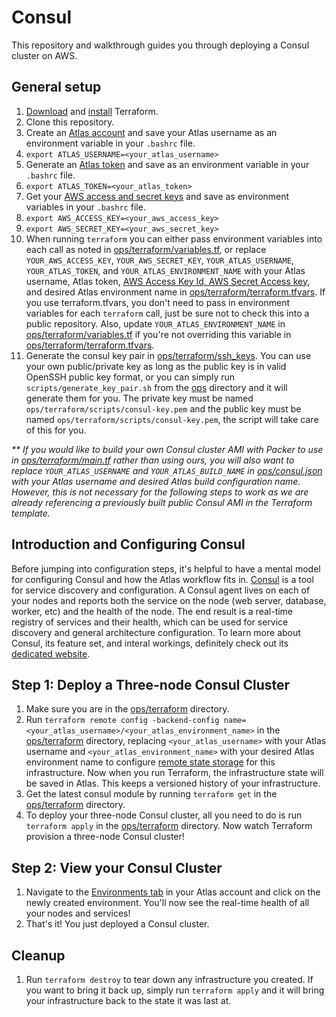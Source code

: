 Consul
===================
This repository and walkthrough guides you through deploying a Consul cluster on AWS.

General setup
-------------
1. [Download](https://www.terraform.io/downloads.html) and [install](https://www.terraform.io/intro/getting-started/install.html) Terraform.
2. Clone this repository.
3. Create an [Atlas account](https://atlas.hashicorp.com/account/new?utm_source=github&utm_medium=examples&utm_campaign=consul-simple) and save your Atlas username as an environment variable in your `.bashrc` file.
  1. `export ATLAS_USERNAME=<your_atlas_username>`
4. Generate an [Atlas token](https://atlas.hashicorp.com/settings/tokens) and save as an environment variable in your `.bashrc` file.
  1. `export ATLAS_TOKEN=<your_atlas_token>`
5. Get your [AWS access and secret keys](http://docs.aws.amazon.com/AWSSimpleQueueService/latest/SQSGettingStartedGuide/AWSCredentials.html) and save as environment variables in your `.bashrc` file.
  1. `export AWS_ACCESS_KEY=<your_aws_access_key>`
  2. `export AWS_SECRET_KEY=<your_aws_secret_key>`
6. When running `terraform` you can either pass environment variables into each call as noted in [ops/terraform/variables.tf](ops/terraform/variables.tf#L6), or replace `YOUR_AWS_ACCESS_KEY`, `YOUR_AWS_SECRET_KEY`, `YOUR_ATLAS_USERNAME`, `YOUR_ATLAS_TOKEN`, and `YOUR_ATLAS_ENVIRONMENT_NAME` with your Atlas username, Atlas token, [AWS Access Key Id, AWS Secret Access key](http://docs.aws.amazon.com/AWSSimpleQueueService/latest/SQSGettingStartedGuide/AWSCredentials.html), and desired Atlas environment name in [ops/terraform/terraform.tfvars](ops/terraform/terraform.tfvars). If you use terraform.tfvars, you don't need to pass in environment variables for each `terraform` call, just be sure not to check this into a public repository. Also, update `YOUR_ATLAS_ENVIRONMENT_NAME` in [ops/terraform/variables.tf](ops/terraform/variables.tf) if you're not overriding this variable in [ops/terraform/terraform.tfvars](ops/terraform/terraform.tfvars).
7. Generate the consul key pair in [ops/terraform/ssh_keys](ops/terraform/ssh_keys). You can use your own public/private key as long as the public key is in valid OpenSSH public key format, or you can simply run `scripts/generate_key_pair.sh` from the [ops](ops) directory and it will generate them for you. The private key must be named `ops/terraform/scripts/consul-key.pem` and the public key must be named `ops/terraform/scripts/consul-key.pem`, the script will take care of this for you.

_\** If you would like to build your own Consul cluster AMI with Packer to use in [ops/terraform/main.tf](ops/terraform/main.tf#L66) rather than using ours, you will also want to replace `YOUR_ATLAS_USERNAME` and `YOUR_ATLAS_BUILD_NAME` in [ops/consul.json](ops/consul.json) with your Atlas username and desired Atlas build configuration name. However, this is not necessary for the following steps to work as we are already referencing a previously built public Consul AMI in the Terraform template._

Introduction and Configuring Consul
------------------------------------
Before jumping into configuration steps, it's helpful to have a mental model for configuring Consul and how the Atlas workflow fits in. [Consul](https://consul.io) is a tool for service discovery and configuration. A Consul agent lives on each of your nodes and reports both the service on the node (web server, database, worker, etc) and the health of the node. The end result is a real-time registry of services and their health, which can be used for service discovery and general architecture configuration. To learn more about Consul, its feature set, and interal workings, definitely check out its [dedicated website](https://consul.io).

Step 1: Deploy a Three-node Consul Cluster
-----------------------------------
1. Make sure you are in the [ops/terraform](ops/terraform) directory.
2. Run `terraform remote config -backend-config name=<your_atlas_username>/<your_atlas_environment_name>` in the [ops/terraform](ops/terraform) directory, replacing `<your_atlas_username>` with your Atlas username and `<your_atlas_environment_name>` with your desired Atlas environment name to configure [remote state storage](https://www.terraform.io/docs/commands/remote-config.html) for this infrastructure. Now when you run Terraform, the infrastructure state will be saved in Atlas. This keeps a versioned history of your infrastructure.
3. Get the latest consul module by running `terraform get` in the [ops/terraform](ops/terraform) directory.
4. To deploy your three-node Consul cluster, all you need to do is run `terraform apply` in the [ops/terraform](ops/terraform) directory. Now watch Terraform provision a three-node Consul cluster!

Step 2: View your Consul Cluster
------------------------
1. Navigate to the [Environments tab](https://atlas.hashicorp.com/environments) in your Atlas account and click on the newly created environment. You'll now see the real-time health of all your nodes and services!
2. That's it! You just deployed a Consul cluster.

Cleanup
------------------------
1. Run `terraform destroy` to tear down any infrastructure you created. If you want to bring it back up, simply run `terraform apply` and it will bring your infrastructure back to the state it was last at.
